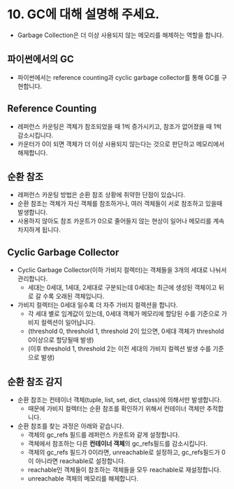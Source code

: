 # 10. GC에 대해 설명해 주세요.

- Garbage Collection은 더 이상 사용되지 않는 메모리를 해제하는 역할을 합니다.

## 파이썬에서의 GC

- 파이썬에서는 reference counting과 cyclic garbage collector를 통해 GC를 구현합니다.

## Reference Counting

- 레퍼런스 카운팅은 객체가 참조되었을 때 1씩 증가시키고, 참조가 없어졌을 때 1씩 감소시킵니다.
- 카운터가 0이 되면 객체가 더 이상 사용되지 않는다는 것으로 판단하고 메모리에서 해제합니다.

## 순환 참조

- 레퍼런스 카운팅 방법은 순환 참조 상황에 취약한 단점이 있습니다.
- 순환 참조는 객체가 자신 객체를 참조하거나, 여러 객체들이 서로 참조하고 있을때 발생합니다.
- 사용하지 않아도 참조 카운트가 0으로 줄어들지 않는 현상이 일어나 메모리를 계속 차지하게 됩니다.

## Cyclic Garbage Collector

- Cyclic Garbage Collector(이하 가비지 컬렉터)는 객체들을 3개의 세대로 나눠서 관리합니다.
  - 세대는 0세대, 1세대, 2세대로 구분되는데 0세대는 최근에 생성된 객체이고 뒤로 갈 수록 오래된 객체입니다.
- 가비지 컬렉터는 0세대 일수록 더 자주 가비지 컬렉션을 합니다.
  - 각 세대 별로 임계값이 있는데, 0세대 객체가 메모리에 할당된 수를 기준으로 가비지 컬렉션이 일어납니다.
  - (threshold 0, threshold 1, threshold 2이 있으면, 0세대 객체가 threshold 0이상으로 할당될때 발생)
  - (이후 threshold 1, threshold 2는 이전 세대의 가비지 컬렉션 발생 수를 기준으로 발생)

## 순환 참조 감지

- 순환 참조는 컨테이너 객체(tuple, list, set, dict, class)에 의해서만 발생합니다.
  - 때문에 가비지 컬렉터는 순환 참조를 확인하기 위해서 컨테이너 객체만 추적합니다.
- 순환 참조를 찾는 과정은 아래와 같습니다.
  - 객체의 gc_refs 필드를 레퍼런스 카운트와 같게 설정합니다.
  - 객체에서 참조하는 다른 **컨테이너 객체**의 gc_refs필드를 감소시킵니다.
  - 객체의 gc_refs 필드가 0이라면, unreachable로 설정하고, gc_refs필드가 0이 아니라면 reachable로 설정합니다.
  - reachable인 객체들이 참조하는 객체들을 모두 reachable로 재설정합니다.
  - unreachable 객체의 메모리를 해제합니다.
